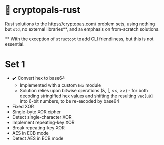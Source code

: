 # 🦀 cryptopals-rust

Rust solutions to the https://cryptopals.com/ problem sets, using nothing but `std`, no external libraries**, and an emphasis on from-scratch solutions.

** With the exception of `structopt` to add CLI friendliness, but this is not essential.

# Set 1
* ✔️ Convert hex to base64
  - Implemented with a custom `hex` module
  - Solution relies upon bitwise operations (&, |, <<, >>) - for both decoding stringified hex values and shifting the resulting `vec[u8]` into 6-bit numbers, to be re-encoded by base64
* Fixed XOR
* Single-byte XOR cipher
* Detect single-character XOR
* Implement repeating-key XOR
* Break repeating-key XOR
* AES in ECB mode
* Detect AES in ECB mode
